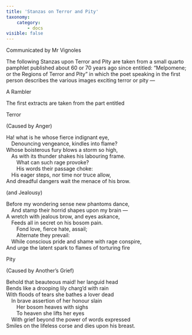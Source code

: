 ```yaml
---
title: 'Stanzas on Terror and Pity'
taxonomy:
    category:
        - docs
visible: false
---
```


<div class="author">Communicated by Mr Vignoles</div>

The following Stanzas upon Terror and Pity are taken from a small quarto pamphlet published about 60 or 70 years ago since entitled: “Melpomene; or the Regions of Terror and Pity” in which the poet speaking in the first person describes the various images exciting terror or pity —

A Rambler

The first extracts are taken from the part entitled

<span class="title">Terror</span>

(Caused by Anger)

Ha! what is he whose fierce indignant eye,  
&emsp;Denouncing vengeance, kindles into flame?  
Whose boisterous fury blows a storm so high,  
&emsp;As with its thunder shakes his labouring frame.  
&emsp;&emsp;What can such rage provoke?  
&emsp;&emsp;His words their passage choke:  
&emsp;His eager steps, nor time nor truce allow,  
And dreadful dangers wait the menace of his brow.

(and Jealousy)

Before my wondering sense new phantoms dance,  
&emsp;And stamp their horrid shapes upon my brain —  
A wretch with jealous brow, and eyes askance,  
&emsp;Feeds all in secret on his bosom pain.  
&emsp;&emsp;Fond love, fierce hate, assail;  
&emsp;&emsp;Alternate they prevail:  
&emsp;While conscious pride and shame with rage conspire,  
And urge the latent spark to flames of torturing fire

<span class="title">Pity</span>

(Caused by Another’s Grief)

Behold that beauteous maid! her languid head  
Bends like a drooping lily charg’d with rain  
With floods of tears she bathes a lover dead  
&emsp;In brave assertion of her honour slain  
&emsp;&emsp;Her bosom heaves with sighs  
&emsp;&emsp;To heaven she lifts her eyes  
&emsp;With grief beyond the power of words expressed  
Smiles on the lifeless corse and dies upon his breast.